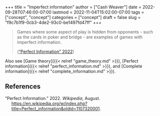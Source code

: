 +++
title = "Imperfect information"
author = ["Cash Weaver"]
date = 2022-09-28T07:46:00-07:00
lastmod = 2022-11-04T15:02:00-07:00
tags = ["concept", "concept"]
categories = ["concept"]
draft = false
slug = "f9c7b1f9-0cb3-4de2-93c0-be1497fd47ff"
+++

> Games where some aspect of play is hidden from opponents - such as the cards in poker and bridge - are examples of games with imperfect information.
>
> (<a href="#citeproc_bib_item_1">“Perfect Information” 2022</a>)

Also see [Game theory]({{< relref "game_theory.md" >}}), [Perfect information]({{< relref "perfect_information.md" >}}), and [Complete information]({{< relref "complete_information.md" >}}).

## References

<style>.csl-entry{text-indent: -1.5em; margin-left: 1.5em;}</style><div class="csl-bib-body">
  <div class="csl-entry"><a id="citeproc_bib_item_1"></a>“Perfect Information.” 2022. <i>Wikipedia</i>, August. <a href="https://en.wikipedia.org/w/index.php?title=Perfect_information&oldid=1107320001">https://en.wikipedia.org/w/index.php?title=Perfect_information&#38;oldid=1107320001</a>.</div>
</div>
